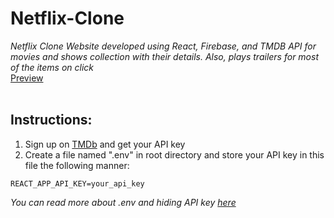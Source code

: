 # Netflix-Clone
*Netflix Clone Website developed using React, Firebase, and TMDB API for movies and shows collection with their details. Also, plays trailers for most of the items on click*<br />
<a href="https://netflix-clone-45984.web.app/" target="_blank">Preview</a>
<br /><br />
## Instructions:
1. Sign up on <a href="https://www.themoviedb.org/" target="_blank">TMDb</a> and get your API key<br />
2. Create a file named ".env" in root directory and store your API key in this file the following manner:<br />
```
REACT_APP_API_KEY=your_api_key
```
*You can read more about .env and hiding API key <a href="https://medium.com/better-programming/how-to-hide-your-api-keys-c2b952bc07e6" target="_blank">here</a>*
